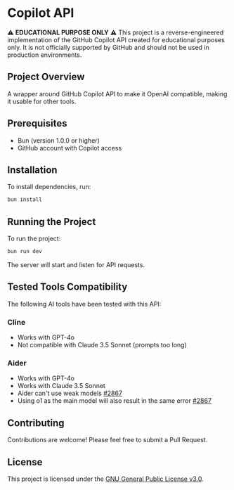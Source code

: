 # Copilot API

⚠️ **EDUCATIONAL PURPOSE ONLY** ⚠️
This project is a reverse-engineered implementation of the GitHub Copilot API created for educational purposes only. It is not officially supported by GitHub and should not be used in production environments.

## Project Overview

A wrapper around GitHub Copilot API to make it OpenAI compatible, making it usable for other tools.

## Prerequisites

- Bun (version 1.0.0 or higher)
- GitHub account with Copilot access

## Installation

To install dependencies, run:

```sh
bun install
```

## Running the Project

To run the project:

```sh
bun run dev
```

The server will start and listen for API requests.

## Tested Tools Compatibility

The following AI tools have been tested with this API:

### Cline
- Works with GPT-4o
- Not compatible with Claude 3.5 Sonnet (prompts too long)

### Aider
- Works with GPT-4o
- Works with Claude 3.5 Sonnet
- Aider can't use weak models [#2867](https://github.com/Aider-AI/aider/issues/2867)
- Using o1 as the main model will also result in the same error [#2867](https://github.com/Aider-AI/aider/issues/2867)

## Contributing

Contributions are welcome! Please feel free to submit a Pull Request.

## License

This project is licensed under the [GNU General Public License v3.0](LICENSE).
